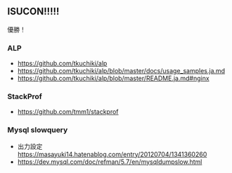 ## ISUCON!!!!!
優勝！

### ALP
- https://github.com/tkuchiki/alp
- https://github.com/tkuchiki/alp/blob/master/docs/usage_samples.ja.md
- https://github.com/tkuchiki/alp/blob/master/README.ja.md#nginx

### StackProf
- https://github.com/tmm1/stackprof

### Mysql slowquery
- 出力設定 https://masayuki14.hatenablog.com/entry/20120704/1341360260
- https://dev.mysql.com/doc/refman/5.7/en/mysqldumpslow.html
